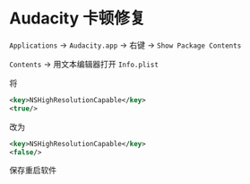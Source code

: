 # Audacity 卡顿修复

`Applications` -> `Audacity.app` -> 右键 -> `Show Package Contents`

`Contents` -> 用文本编辑器打开 `Info.plist`

将

```xml
<key>NSHighResolutionCapable</key>
<true/>
```

改为

```xml
<key>NSHighResolutionCapable</key>
<false/>
```

保存重启软件
